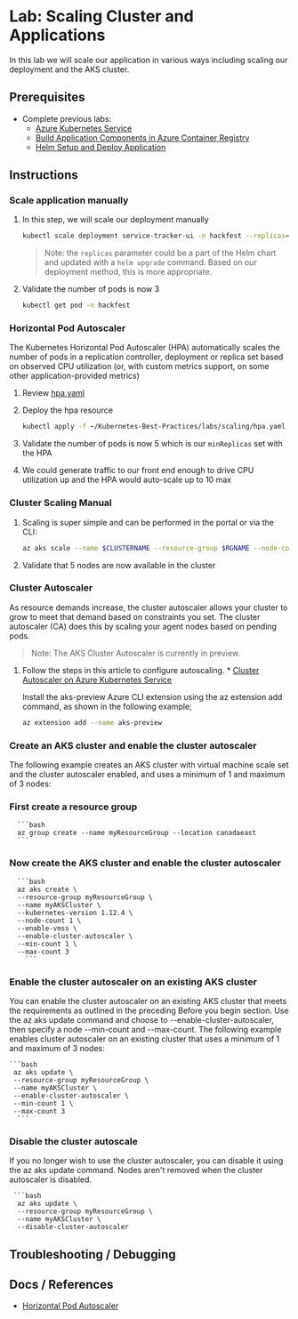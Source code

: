 # Lab: Scaling Cluster and Applications

In this lab we will scale our application in various ways including scaling our deployment and the AKS cluster.

## Prerequisites

* Complete previous labs:
    * [Azure Kubernetes Service](../create-aks-cluster/README.md)
    * [Build Application Components in Azure Container Registry](../build-application/README.md)
    * [Helm Setup and Deploy Application](../helm-setup-deploy/README.md)

## Instructions

### Scale application manually

1. In this step, we will scale our deployment manually

    ```bash
    kubectl scale deployment service-tracker-ui -n hackfest --replicas=3
    
    ```

    > Note: the `replicas` parameter could be a part of the Helm chart and updated with a `helm upgrade` command. Based on our deployment method, this is more appropriate.

2. Validate the number of pods is now 3

   ```bash
   kubectl get pod -n hackfest
   ```
   
### Horizontal Pod Autoscaler

The Kubernetes Horizontal Pod Autoscaler (HPA) automatically scales the number of pods in a replication controller, deployment or replica set based on observed CPU utilization (or, with custom metrics support, on some other application-provided metrics)

1. Review [hpa.yaml](./hpa.yaml)

2. Deploy the hpa resource

    ```bash
    kubectl apply -f ~/Kubernetes-Best-Practices/labs/scaling/hpa.yaml -n hackfest
    ```

3. Validate the number of pods is now 5 which is our `minReplicas` set with the HPA

4. We could generate traffic to our front end enough to drive CPU utilization up and the HPA would auto-scale up to 10 max


### Cluster Scaling Manual 

1. Scaling is super simple and can be performed in the portal or via the CLI: 
   
    ```bash
    az aks scale --name $CLUSTERNAME --resource-group $RGNAME --node-count 5
    ```

2. Validate that 5 nodes are now available in the cluster


### Cluster Autoscaler 

As resource demands increase, the cluster autoscaler allows your cluster to grow to meet that demand based on constraints you set. The cluster autoscaler (CA) does this by scaling your agent nodes based on pending pods.

> Note: The AKS Cluster Autoscaler is currently in preview. 

1. Follow the steps in this article to configure autoscaling. * [Cluster Autoscaler on Azure Kubernetes Service](https://docs.microsoft.com/en-us/azure/aks/autoscaler)

     Install the aks-preview Azure CLI extension using the az extension add command, as shown in the following example;
     
     ```bash 
     az extension add --name aks-preview
      ```
### Create an AKS cluster and enable the cluster autoscaler     
 
 The following example creates an AKS cluster with virtual machine scale set and the cluster autoscaler enabled, and uses a minimum of 1 and maximum of 3 nodes:     
 
### First create a resource group
      ```bash
      az group create --name myResourceGroup --location canadaeast
      ```
    
### Now create the AKS cluster and enable the cluster autoscaler
      ```bash
      az aks create \
      --resource-group myResourceGroup \
      --name myAKSCluster \
      --kubernetes-version 1.12.4 \
      --node-count 1 \
      --enable-vmss \
      --enable-cluster-autoscaler \
      --min-count 1 \
      --max-count 3   
        ```
### Enable the cluster autoscaler on an existing AKS cluster

You can enable the cluster autoscaler on an existing AKS cluster that meets the requirements as outlined in the preceding Before you begin section. Use the az aks update command and choose to --enable-cluster-autoscaler, then specify a node --min-count and --max-count. The following example enables cluster autoscaler on an existing cluster that uses a minimum of 1 and maximum of 3 nodes:
   
    ```bash
     az aks update \
     --resource-group myResourceGroup \
     --name myAKSCluster \
     --enable-cluster-autoscaler \
     --min-count 1 \
     --max-count 3 
      ``` 
### Disable the cluster autoscale

If you no longer wish to use the cluster autoscaler, you can disable it using the az aks update command. Nodes aren't removed when the cluster autoscaler is disabled.
     
     ```bash
      az aks update \
      --resource-group myResourceGroup \
      --name myAKSCluster \
      --disable-cluster-autoscaler
      
      
## Troubleshooting / Debugging



## Docs / References

* [Horizontal Pod Autoscaler](https://kubernetes.io/docs/tasks/run-application/horizontal-pod-autoscale)
